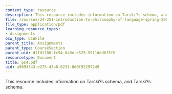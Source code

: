 ```yaml
---
content_type: resource
description: This resource includes information on Tarski?s schema, and Tarski?s schema.
file: /courses/24-251-introduction-to-philosophy-of-language-spring-2006/a9693343e27543a802318d0f92297249_ps4.pdf
file_type: application/pdf
learning_resource_types:
- Assignments
ocw_type: OCWFile
parent_title: Assignments
parent_type: CourseSection
parent_uid: d1fd1188-fc54-0a0e-e525-9911ddd6f5f0
resourcetype: Document
title: ps4.pdf
uid: a9693343-e275-43a8-0231-8d0f92297249
---
```

This resource includes information on Tarski?s schema, and Tarski?s schema.

